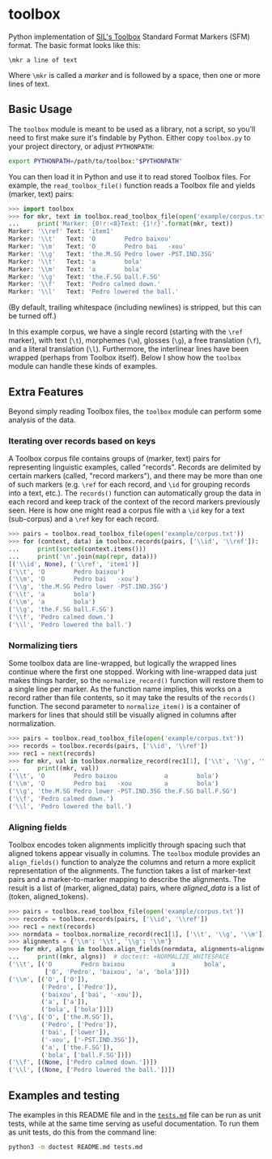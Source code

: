 # toolbox

Python implementation of [SIL's Toolbox](www.sil.org/computing/toolbox)
Standard Format Markers (SFM) format. The basic format looks like this:

```
\mkr a line of text
```

Where `\mkr` is called a *marker* and is followed by a space, then one
or more lines of text.


## Basic Usage

The `toolbox` module is meant to be used as a library, not a script, so
you'll need to first make sure it's findable by Python. Either copy
`toolbox.py` to your project directory, or adjust `PYTHONPATH`:

```bash
export PYTHONPATH=/path/to/toolbox:"$PYTHONPATH"
```

You can then load it in Python and use it to read stored Toolbox files.
For example, the `read_toolbox_file()` function reads a Toolbox file and
yields (marker, text) pairs:

```python
>>> import toolbox
>>> for mkr, text in toolbox.read_toolbox_file(open('example/corpus.txt')):
...     print('Marker: {0!r:<8}Text: {1!r}'.format(mkr, text))
Marker: '\\ref' Text: 'item1'
Marker: '\\t'   Text: 'O        Pedro baixou'
Marker: '\\m'   Text: 'O        Pedro bai   -xou'
Marker: '\\g'   Text: 'the.M.SG Pedro lower -PST.IND.3SG'
Marker: '\\t'   Text: 'a        bola'
Marker: '\\m'   Text: 'a        bola'
Marker: '\\g'   Text: 'the.F.SG ball.F.SG'
Marker: '\\f'   Text: 'Pedro calmed down.'
Marker: '\\l'   Text: 'Pedro lowered the ball.'

```

(By default, trailing whitespace (including newlines) is stripped, but
this can be turned off.)

In this example corpus, we have a single record (starting with the
`\ref` marker), with text (`\t`), morphemes (`\m`), glosses (`\g`),
a free translation (`\f`), and a literal translation (`\l`).
Furthermore, the interlinear lines have been wrapped (perhaps from
Toolbox itself). Below I show how the `toolbox` module can handle these
kinds of examples.

## Extra Features

Beyond simply reading Toolbox files, the `toolbox` module can perform
some analysis of the data.

### Iterating over records based on keys

A Toolbox corpus file contains groups of (marker, text) pairs for
representing linguistic examples, called "records". Records are
delimited by certain markers (called, "record markers"), and there may
be more than one of such markers (e.g. `\ref` for each record, and
`\id` for grouping records into a text, etc.). The `records()` function
can automatically group the data in each record and keep track of the
context of the record markers previously seen. Here is how one might
read a corpus file with a `\id` key for a text (sub-corpus) and a `\ref`
key for each record.

```python
>>> pairs = toolbox.read_toolbox_file(open('example/corpus.txt'))
>>> for (context, data) in toolbox.records(pairs, ['\\id', '\\ref']):
...     print(sorted(context.items()))
...     print('\n'.join(map(repr, data)))
[('\\id', None), ('\\ref', 'item1')]
('\\t', 'O        Pedro baixou')
('\\m', 'O        Pedro bai   -xou')
('\\g', 'the.M.SG Pedro lower -PST.IND.3SG')
('\\t', 'a        bola')
('\\m', 'a        bola')
('\\g', 'the.F.SG ball.F.SG')
('\\f', 'Pedro calmed down.')
('\\l', 'Pedro lowered the ball.')

```

### Normalizing tiers

Some toolbox data are line-wrapped, but logically the wrapped lines
continue where the first one stopped. Working with line-wrapped data
just makes things harder, so the `normalize_record()` function will
restore them to a single line per marker. As the function name implies,
this works on a record rather than file contents, so it may take the
results of the `records()` function. The second parameter to
`normalize_item()` is a container of markers for lines that should still
be visually aligned in columns after normalization.

```python
>>> pairs = toolbox.read_toolbox_file(open('example/corpus.txt'))
>>> records = toolbox.records(pairs, ['\\id', '\\ref'])
>>> rec1 = next(records)
>>> for mkr, val in toolbox.normalize_record(rec1[1], ['\\t', '\\g', '\\m']):
...     print((mkr, val))
('\\t', 'O        Pedro baixou             a        bola')
('\\m', 'O        Pedro bai   -xou         a        bola')
('\\g', 'the.M.SG Pedro lower -PST.IND.3SG the.F.SG ball.F.SG')
('\\f', 'Pedro calmed down.')
('\\l', 'Pedro lowered the ball.')

```

### Aligning fields

Toolbox encodes token alignments implicitly through spacing such that
aligned tokens appear visually in columns. The `toolbox` module provides
an `align_fields()` function to analyze the columns and return a more
explicit representation of the alignments. The function takes a list of
marker-text pairs and a marker-to-marker mapping to describe the
alignments. The result is a list of (marker, aligned_data) pairs, where
*aligned_data* is a list of (token, aligned_tokens).

```python
>>> pairs = toolbox.read_toolbox_file(open('example/corpus.txt'))
>>> records = toolbox.records(pairs, ['\\id', '\\ref'])
>>> rec1 = next(records)
>>> normdata = toolbox.normalize_record(rec1[1], ['\\t', '\\g', '\\m'])
>>> alignments = {'\\m': '\\t', '\\g': '\\m'}
>>> for mkr, algns in toolbox.align_fields(normdata, alignments=alignments):
...     print((mkr, algns))  # doctest: +NORMALIZE_WHITESPACE
('\\t', [('O        Pedro baixou             a        bola',
          ['O', 'Pedro', 'baixou', 'a', 'bola'])])
('\\m', [('O', ['O']),
         ('Pedro', ['Pedro']),
         ('baixou', ['bai', '-xou']),
         ('a', ['a']),
         ('bola', ['bola'])])
('\\g', [('O', ['the.M.SG']),
         ('Pedro', ['Pedro']),
         ('bai', ['lower']),
         ('-xou', ['-PST.IND.3SG']),
         ('a', ['the.F.SG']),
         ('bola', ['ball.F.SG'])])
('\\f', [(None, ['Pedro calmed down.'])])
('\\l', [(None, ['Pedro lowered the ball.'])])

```

## Examples and testing

The examples in this README file and in the [`tests.md`](tests.md) file
can be run as unit tests, while at the same time serving as useful
documentation. To run them as unit tests, do this from the command line:

```bash
python3 -m doctest README.md tests.md
```